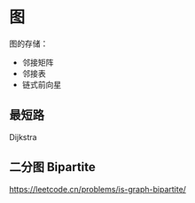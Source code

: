 # 图

图的存储：

- 邻接矩阵
- 邻接表
- 链式前向星

## 最短路

Dijkstra

## 二分图 Bipartite

https://leetcode.cn/problems/is-graph-bipartite/
